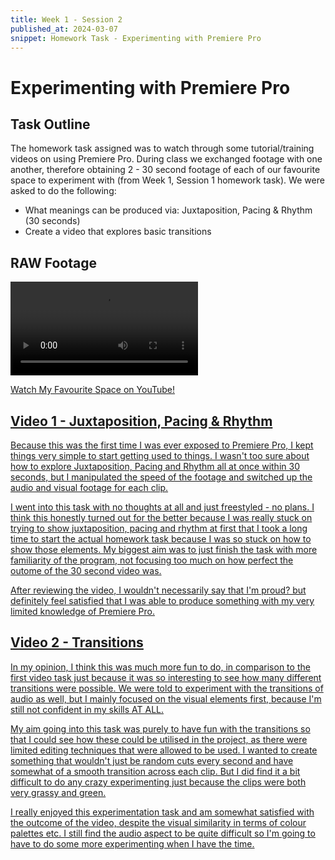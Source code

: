 ```yaml
---
title: Week 1 - Session 2
published_at: 2024-03-07
snippet: Homework Task - Experimenting with Premiere Pro
---
```

# Experimenting with Premiere Pro
## Task Outline
The homework task assigned was to watch through some tutorial/training videos on using Premiere Pro. During class we exchanged footage with one another, therefore obtaining 2 - 30 second footage of each of our favourite space to experiment with (from Week 1, Session 1 homework task). We were asked to do the following:
- What meanings can be produced via: Juxtaposition, Pacing & Rhythm (30 seconds)
- Create a video that explores basic transitions

## RAW Footage
<video controls src="/W01S1/W1-S1_HW.mp4" title="Title"></video>
<p><a href=https://www.youtube.com/embed/0PoLdSANJXE?si=Ix8mYBXYWVsLXCqI> Watch My Favourite Space on YouTube!</p>

## Video 1 - Juxtaposition, Pacing & Rhythm

Because this was the first time I was ever exposed to Premiere Pro, I kept things very simple to start getting used to things. I wasn't too sure about how to explore Juxtaposition, Pacing and Rhythm all at once within 30 seconds, but I manipulated the speed of the footage and switched up the audio and visual footage for each clip. 

I went into this task with no thoughts at all and just freestyled - no plans. I think this honestly turned out for the better because I was really stuck on trying to show juxtaposition, pacing and rhythm at first that I took a long time to start the actual homework task because I was so stuck on how to show those elements. My biggest aim was to just finish the task with more familiarity of the program, not focusing too much on how perfect the outome of the 30 second video was.

After reviewing the video, I wouldn't necessarily say that I'm proud? but definitely feel satisfied that I was able to produce something with my very limited knowledge of Premiere Pro.
## Video 2 - Transitions

In my opinion, I think this was much more fun to do, in comparison to the first video task just because it was so interesting to see how many different transitions were possible. We were told to experiment with the transitions of audio as well, but I mainly focused on the visual elements first, because I'm still not confident in my skills AT ALL.

My aim going into this task was purely to have fun with the transitions so that I could see how these could be utilised in the project, as there were limited editing techniques that were allowed to be used. I wanted to create something that wouldn't just be random cuts every second and have somewhat of a smooth transition across each clip. But I did find it a bit difficult to do any crazy experimenting just because the clips were both very grassy and green.

I really enjoyed this experimentation task and am somewhat satisfied with the outcome of the video, despite the visual similarity in terms of colour palettes etc. I still find the audio aspect to be quite difficult so I'm going to have to do some more experimenting when I have the time.